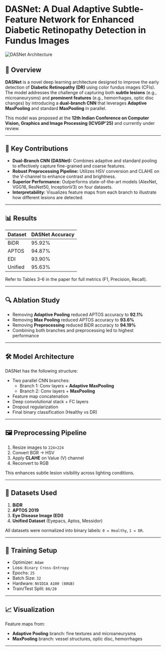# DASNet: A Dual Adaptive Subtle-Feature Network for Enhanced Diabetic Retinopathy Detection in Fundus Images

![DASNet Architecture](path/to/architecture_image.png) <!-- Replace with actual path to your model architecture image -->

## 📄 Overview

**DASNet** is a novel deep learning architecture designed to improve the early detection of **Diabetic Retinopathy (DR)** using color fundus images (CFIs). The model addresses the challenge of capturing both **subtle lesions** (e.g., microaneurysms) and **prominent features** (e.g., hemorrhages, optic disc changes) by introducing a **dual-branch CNN** that leverages **Adaptive MaxPooling** and standard **MaxPooling** in parallel.

This model was proposed at the **12th Indian Conference on Computer Vision, Graphics and Image Processing (ICVGIP’25)** and currently under review.

---

## 🧠 Key Contributions

- **Dual-Branch CNN (DASNet):** Combines adaptive and standard pooling to effectively capture fine-grained and coarse features.
- **Robust Preprocessing Pipeline:** Utilizes HSV conversion and CLAHE on the V-channel to enhance contrast and brightness.
- **Superior Performance:** Outperforms state-of-the-art models (AlexNet, VGG16, ResNet50, InceptionV3) on four datasets.
- **Interpretability:** Visualizes feature maps from each branch to illustrate how different lesions are detected.

---

## 📊 Results

| Dataset     | DASNet Accuracy | 
|-------------|------------------|
| BiDR        | 95.92%           | 
| APTOS       | 94.87%           | 
| EDI         | 93.90%           |
| Unified     | 95.63%           |

Refer to Tables 3–6 in the paper for full metrics (F1, Precision, Recall).

---

## 🔍 Ablation Study

- Removing **Adaptive Pooling** reduced APTOS accuracy to **92.1%**
- Removing **Max Pooling** reduced APTOS accuracy to **93.6%**
- Removing **Preprocessing** reduced BiDR accuracy to **94.19%**
- Combining both branches and preprocessing led to highest performance

---

## 🛠️ Model Architecture

DASNet has the following structure:

- Two parallel CNN branches:
  - Branch 1: Conv layers + **Adaptive MaxPooling**
  - Branch 2: Conv layers + **MaxPooling**
- Feature map concatenation
- Deep convolutional stack + FC layers
- Dropout regularization
- Final binary classification (Healthy vs DR)

---

## 🖼️ Preprocessing Pipeline

1. Resize images to `224×224`
2. Convert BGR → HSV
3. Apply **CLAHE** on Value (V) channel
4. Reconvert to RGB

This enhances subtle lesion visibility across lighting conditions.

---

## 📁 Datasets Used

1. **BiDR**
2. **APTOS 2019**
3. **Eye Disease Image (EDI)**
4. **Unified Dataset** (Eyepacs, Aptos, Messidor)

All datasets were normalized into binary labels: `0 = Healthy`, `1 = DR`.

---

## 🧪 Training Setup

- Optimizer: `Adam`
- Loss: `Binary Cross-Entropy`
- Epochs: `25`
- Batch Size: `32`
- Hardware: `NVIDIA A100 (80GB)`
- Train/Test Split: `80/20`

---

## 📈 Visualization

Feature maps from:
- **Adaptive Pooling** branch: fine textures and microaneurysms
- **MaxPooling** branch: vessel structures, optic disc, hemorrhages

---
